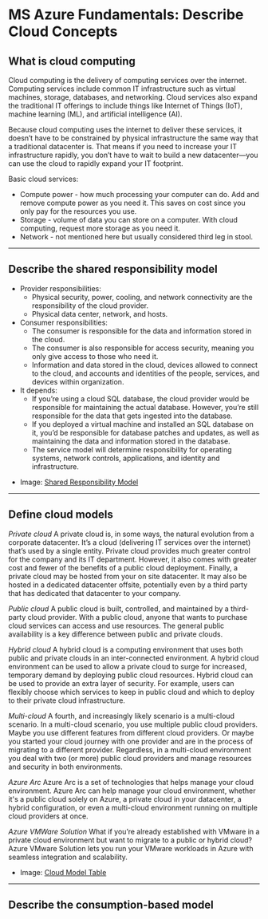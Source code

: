 # MS Azure Fundamentals: Describe Cloud Concepts

## What is cloud computing
Cloud computing is the delivery of computing services over the internet. Computing services include common IT infrastructure such as virtual machines, storage, databases, and networking. Cloud services also expand the traditional IT offerings to include things like Internet of Things (IoT), machine learning (ML), and artificial intelligence (AI).

Because cloud computing uses the internet to deliver these services, it doesn’t have to be constrained by physical infrastructure the same way that a traditional datacenter is. That means if you need to increase your IT infrastructure rapidly, you don’t have to wait to build a new datacenter—you can use the cloud to rapidly expand your IT footprint.

Basic cloud services:
- Compute power - how much processing your computer can do. Add and remove compute power as you need it. This saves on cost since you only pay for the resources you use. 
- Storage - volume of data you can store on a computer. With cloud computing, request more storage as you need it. 
- Network - not mentioned here but usually considered third leg in stool.

---

## Describe the shared responsibility model
- Provider responsibilities:
    - Physical security, power, cooling, and network connectivity are the responsibility of the cloud provider.
    - Physical data center, network, and hosts.
- Consumer responsibilities:
    - The consumer is responsible for the data and information stored in the cloud.
    - The consumer is also responsible for access security, meaning you only give access to those who need it.
    - Information and data stored in the cloud, devices allowed to connect to the cloud, and accounts and identities of the people, services, and devices within organization.
- It depends:
    - If you’re using a cloud SQL database, the cloud provider would be responsible for maintaining the actual database. However, you’re still responsible for the data that gets ingested into the database.
    - If you deployed a virtual machine and installed an SQL database on it, you’d be responsible for database patches and updates, as well as maintaining the data and information stored in the database.
    - The service model will determine responsibility for operating systems, network controls, applications, and identity and infrastructure.

* Image: [Shared Responsibility Model](ms_azurefundamentals/images/SharedResponsibilityModel.png)

---

## Define cloud models

*Private cloud*
A private cloud is, in some ways, the natural evolution from a corporate datacenter. It’s a cloud (delivering IT services over the internet) that’s used by a single entity. Private cloud provides much greater control for the company and its IT department. However, it also comes with greater cost and fewer of the benefits of a public cloud deployment. Finally, a private cloud may be hosted from your on site datacenter. It may also be hosted in a dedicated datacenter offsite, potentially even by a third party that has dedicated that datacenter to your company.

*Public cloud*
A public cloud is built, controlled, and maintained by a third-party cloud provider. With a public cloud, anyone that wants to purchase cloud services can access and use resources. The general public availability is a key difference between public and private clouds.

*Hybrid cloud*
A hybrid cloud is a computing environment that uses both public and private clouds in an inter-connected environment. A hybrid cloud environment can be used to allow a private cloud to surge for increased, temporary demand by deploying public cloud resources. Hybrid cloud can be used to provide an extra layer of security. For example, users can flexibly choose which services to keep in public cloud and which to deploy to their private cloud infrastructure.

*Multi-cloud*
A fourth, and increasingly likely scenario is a multi-cloud scenario. In a multi-cloud scenario, you use multiple public cloud providers. Maybe you use different features from different cloud providers. Or maybe you started your cloud journey with one provider and are in the process of migrating to a different provider. Regardless, in a multi-cloud environment you deal with two (or more) public cloud providers and manage resources and security in both environments.

*Azure Arc*
Azure Arc is a set of technologies that helps manage your cloud environment. Azure Arc can help manage your cloud environment, whether it's a public cloud solely on Azure, a private cloud in your datacenter, a hybrid configuration, or even a multi-cloud environment running on multiple cloud providers at once.

*Azure VMWare Solution*
What if you’re already established with VMware in a private cloud environment but want to migrate to a public or hybrid cloud? Azure VMware Solution lets you run your VMware workloads in Azure with seamless integration and scalability.

* Image: [Cloud Model Table](ms_azurefundamentals/images/CloudModelTable.png)

---

## Describe the consumption-based model

